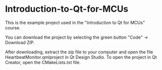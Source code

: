 # Introduction-to-Qt-for-MCUs
This is the example project used in the "Introduction to Qt for MCUs" course.

You can download the project by selecting the green button "Code" -> Download ZIP.

After downloading, extract the zip file to your computer and open the file HeartbeatMonitor.qmlproject in Qt Design Studio. To open the project in Qt Creator, open the CMakeLists.txt file.
